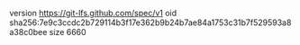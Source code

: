 version https://git-lfs.github.com/spec/v1
oid sha256:7e9c3ccdc2b729114b3f17e362b9b24b7ae84a1753c31b7f529593a8a38c0bee
size 6660
